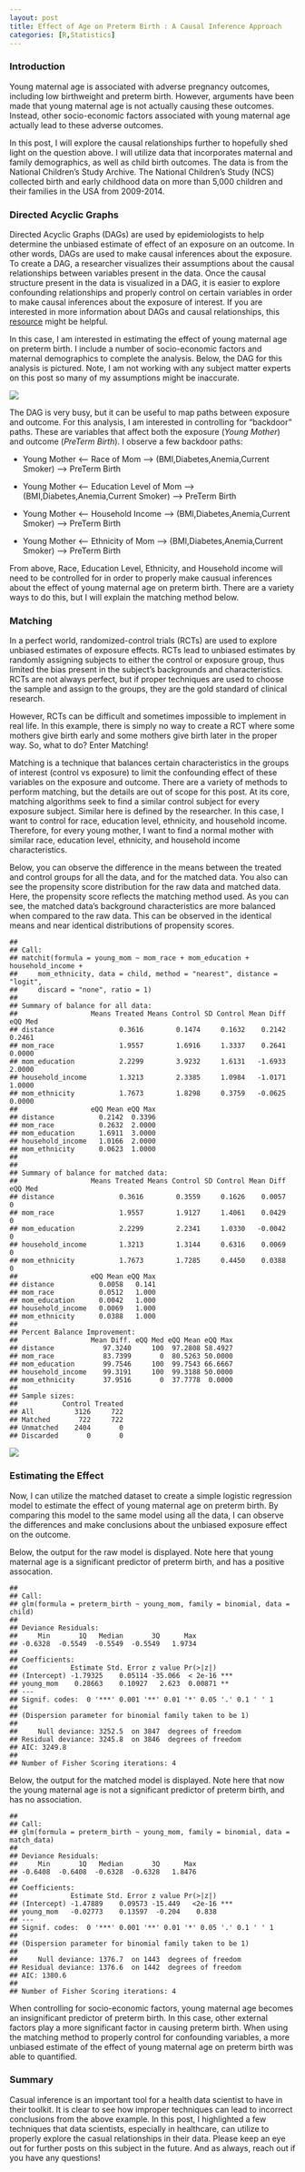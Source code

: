 ```yaml
---
layout: post
title: Effect of Age on Preterm Birth : A Causal Inference Approach
categories: [R,Statistics]
---
```


### Introduction

Young maternal age is associated with adverse pregnancy outcomes,
including low birthweight and preterm birth. However, arguments have
been made that young maternal age is not actually causing these
outcomes. Instead, other socio-economic factors associated with young
maternal age actually lead to these adverse outcomes.

In this post, I will explore the causal relationships further to
hopefully shed light on the question above. I will utilize data that
incorporates maternal and family demographics, as well as child birth
outcomes. The data is from the National Children’s Study Archive. The
National Children’s Study (NCS) collected birth and early childhood data
on more than 5,000 children and their families in the USA from
2009-2014.

### Directed Acyclic Graphs

Directed Acyclic Graphs (DAGs) are used by epidemiologists to help
determine the unbiased estimate of effect of an exposure on an outcome.
In other words, DAGs are used to make causal inferences about the
exposure. To create a DAG, a researcher visualizes their assumptions
about the causal relationships between variables present in the data.
Once the causal structure present in the data is visualized in a DAG, it
is easier to explore confounding relationships and properly control on
certain variables in order to make causal inferences about the exposure
of interest. If you are interested in more information about DAGs and
causal relationships, this
[resource](https://cran.r-project.org/web/packages/ggdag/vignettes/intro-to-dags.html)
might be helpful.

In this case, I am interested in estimating the effect of young maternal
age on preterm birth. I include a number of socio-economic factors and
maternal demographics to complete the analysis. Below, the DAG for this
analysis is pictured. Note, I am not working with any subject matter
experts on this post so many of my assumptions might be inaccurate.

![](images/dag-1.png)

The DAG is very busy, but it can be useful to map paths between exposure
and outcome. For this analysis, I am interested in controlling for
“backdoor” paths. These are variables that affect both the exposure
(*Young Mother*) and outcome (*PreTerm Birth*). I observe a few backdoor
paths:

-   Young Mother \<– Race of Mom –\> (BMI,Diabetes,Anemia,Current
    Smoker) –\> PreTerm Birth

-   Young Mother \<– Education Level of Mom –\>
    (BMI,Diabetes,Anemia,Current Smoker) –\> PreTerm Birth

-   Young Mother \<– Household Income –\> (BMI,Diabetes,Anemia,Current
    Smoker) –\> PreTerm Birth

-   Young Mother \<– Ethnicity of Mom –\> (BMI,Diabetes,Anemia,Current
    Smoker) –\> PreTerm Birth

From above, Race, Education Level, Ethnicity, and Household income will
need to be controlled for in order to properly make causual inferences
about the effect of young maternal age on preterm birth. There are a
variety ways to do this, but I will explain the matching method below.

### Matching

In a perfect world, randomized-control trials (RCTs) are used to explore
unbiased estimates of exposure effects. RCTs lead to unbiased estimates
by randomly assigning subjects to either the control or exposure group,
thus limited the bias present in the subject’s backgrounds and
characteristics. RCTs are not always perfect, but if proper techniques
are used to choose the sample and assign to the groups, they are the
gold standard of clinical research.

However, RCTs can be difficult and sometimes impossible to implement in
real life. In this example, there is simply no way to create a RCT where
some mothers give birth early and some mothers give birth later in the
proper way. So, what to do? Enter Matching!

Matching is a technique that balances certain characteristics in the
groups of interest (control vs exposure) to limit the confounding effect
of these variables on the exposure and outcome. There are a variety of
methods to perform matching, but the details are out of scope for this
post. At its core, matching algorithms seek to find a similar control
subject for every exposure subject. Similar here is defined by the
researcher. In this case, I want to control for race, education level,
ethnicity, and household income. Therefore, for every young mother, I
want to find a normal mother with similar race, education level,
ethnicity, and household income characteristics.

Below, you can observe the difference in the means between the treated
and control groups for all the data, and for the matched data. You also
can see the propensity score distribution for the raw data and matched
data. Here, the propensity score reflects the matching method used. As
you can see, the matched data’s background characteristics are more
balanced when compared to the raw data. This can be observed in the
identical means and near identical distributions of propensity scores.

    ## 
    ## Call:
    ## matchit(formula = young_mom ~ mom_race + mom_education + household_income + 
    ##     mom_ethnicity, data = child, method = "nearest", distance = "logit", 
    ##     discard = "none", ratio = 1)
    ## 
    ## Summary of balance for all data:
    ##                  Means Treated Means Control SD Control Mean Diff eQQ Med
    ## distance                0.3616        0.1474     0.1632    0.2142  0.2461
    ## mom_race                1.9557        1.6916     1.3337    0.2641  0.0000
    ## mom_education           2.2299        3.9232     1.6131   -1.6933  2.0000
    ## household_income        1.3213        2.3385     1.0984   -1.0171  1.0000
    ## mom_ethnicity           1.7673        1.8298     0.3759   -0.0625  0.0000
    ##                  eQQ Mean eQQ Max
    ## distance           0.2142  0.3396
    ## mom_race           0.2632  2.0000
    ## mom_education      1.6911  3.0000
    ## household_income   1.0166  2.0000
    ## mom_ethnicity      0.0623  1.0000
    ## 
    ## 
    ## Summary of balance for matched data:
    ##                  Means Treated Means Control SD Control Mean Diff eQQ Med
    ## distance                0.3616        0.3559     0.1626    0.0057       0
    ## mom_race                1.9557        1.9127     1.4061    0.0429       0
    ## mom_education           2.2299        2.2341     1.0330   -0.0042       0
    ## household_income        1.3213        1.3144     0.6316    0.0069       0
    ## mom_ethnicity           1.7673        1.7285     0.4450    0.0388       0
    ##                  eQQ Mean eQQ Max
    ## distance           0.0058   0.141
    ## mom_race           0.0512   1.000
    ## mom_education      0.0042   1.000
    ## household_income   0.0069   1.000
    ## mom_ethnicity      0.0388   1.000
    ## 
    ## Percent Balance Improvement:
    ##                  Mean Diff. eQQ Med eQQ Mean eQQ Max
    ## distance            97.3240     100  97.2808 58.4927
    ## mom_race            83.7399       0  80.5263 50.0000
    ## mom_education       99.7546     100  99.7543 66.6667
    ## household_income    99.3191     100  99.3188 50.0000
    ## mom_ethnicity       37.9516       0  37.7778  0.0000
    ## 
    ## Sample sizes:
    ##           Control Treated
    ## All          3126     722
    ## Matched       722     722
    ## Unmatched    2404       0
    ## Discarded       0       0

![](images/match-1.png)

### Estimating the Effect

Now, I can utilize the matched dataset to create a simple logistic
regression model to estimate the effect of young maternal age on preterm
birth. By comparing this model to the same model using all the data, I
can observe the differences and make conclusions about the unbiased
exposure effect on the outcome.

Below, the output for the raw model is displayed. Note here that young
maternal age is a significant predictor of preterm birth, and has a
positive assocation.

    ## 
    ## Call:
    ## glm(formula = preterm_birth ~ young_mom, family = binomial, data = child)
    ## 
    ## Deviance Residuals: 
    ##     Min       1Q   Median       3Q      Max  
    ## -0.6328  -0.5549  -0.5549  -0.5549   1.9734  
    ## 
    ## Coefficients:
    ##             Estimate Std. Error z value Pr(>|z|)    
    ## (Intercept) -1.79325    0.05114 -35.066  < 2e-16 ***
    ## young_mom    0.28663    0.10927   2.623  0.00871 ** 
    ## ---
    ## Signif. codes:  0 '***' 0.001 '**' 0.01 '*' 0.05 '.' 0.1 ' ' 1
    ## 
    ## (Dispersion parameter for binomial family taken to be 1)
    ## 
    ##     Null deviance: 3252.5  on 3847  degrees of freedom
    ## Residual deviance: 3245.8  on 3846  degrees of freedom
    ## AIC: 3249.8
    ## 
    ## Number of Fisher Scoring iterations: 4

Below, the output for the matched model is displayed. Note here that now
the young maternal age is not a significant predictor of preterm birth,
and has no association.

    ## 
    ## Call:
    ## glm(formula = preterm_birth ~ young_mom, family = binomial, data = match_data)
    ## 
    ## Deviance Residuals: 
    ##     Min       1Q   Median       3Q      Max  
    ## -0.6408  -0.6408  -0.6328  -0.6328   1.8476  
    ## 
    ## Coefficients:
    ##             Estimate Std. Error z value Pr(>|z|)    
    ## (Intercept) -1.47889    0.09573 -15.449   <2e-16 ***
    ## young_mom   -0.02773    0.13597  -0.204    0.838    
    ## ---
    ## Signif. codes:  0 '***' 0.001 '**' 0.01 '*' 0.05 '.' 0.1 ' ' 1
    ## 
    ## (Dispersion parameter for binomial family taken to be 1)
    ## 
    ##     Null deviance: 1376.7  on 1443  degrees of freedom
    ## Residual deviance: 1376.6  on 1442  degrees of freedom
    ## AIC: 1380.6
    ## 
    ## Number of Fisher Scoring iterations: 4

When controlling for socio-economic factors, young maternal age becomes
an insignificant predictor of preterm birth. In this case, other
external factors play a more significant factor in causing preterm
birth. When using the matching method to properly control for
confounding variables, a more unbiased estimate of the effect of young
maternal age on preterm birth was able to quantified.

### Summary

Casual inference is an important tool for a health data scientist to
have in their toolkit. It is clear to see how improper techniques can
lead to incorrect conclusions from the above example. In this post, I
highlighted a few techniques that data scientists, especially in
healthcare, can utilize to properly explore the casual relationships in
their data. Please keep an eye out for further posts on this subject in
the future. And as always, reach out if you have any questions!
